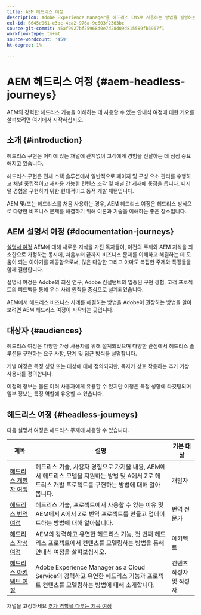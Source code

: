 ```yaml
---
title: AEM 헤드리스 여정
description: Adobe Experience Manager을 헤드리스 CMS로 사용하는 방법을 설명하는 설명서 여정 컬렉션입니다.
exl-id: 6645d061-e3bc-4ca2-976a-9c603f2363bc
source-git-commit: a5af9927bf25968d0e7d28d09d815589fb3967f1
workflow-type: tm+mt
source-wordcount: '459'
ht-degree: 1%

---
```


# AEM 헤드리스 여정 {#aem-headless-journeys}

AEM의 강력한 헤드리스 기능을 이해하는 데 사용할 수 있는 안내식 여정에 대한 개요를 살펴보려면 여기에서 시작하십시오.

## 소개 {#introduction}

헤드리스 구현은 어디에 있든 채널에 관계없이 고객에게 경험을 전달하는 데 점점 중요해지고 있습니다.

헤드리스 구현은 전체 스택 솔루션에서 일반적으로 페이지 및 구성 요소 관리를 수행하고 채널 중립적이고 재사용 가능한 컨텐츠 조각 및 채널 간 게재에 중점을 둡니다. 디지털 경험을 구현하기 위한 현대적이고 동적 개발 패턴입니다.

AEM 및/또는 헤드리스를 처음 사용하는 경우, AEM 헤드리스 여정은 헤드리스 방식으로 다양한 비즈니스 문제를 해결하기 위해 이론과 기술을 이해하는 좋은 장소입니다.

## AEM 설명서 여정 {#documentation-journeys}

[설명서 여정](/help/journey-documentation/home.md) AEM에 대해 새로운 지식을 가진 독자들이, 이전의 주제와 AEM 지식을 최소한으로 가정하는 동시에, 처음부터 끝까지 비즈니스 문제를 이해하고 해결하는 데 도움이 되는 이야기를 제공함으로써, 많은 다양한 그리고 아마도 복잡한 주제와 특징들을 함께 결합합니다.

설명서 여정은 Adobe의 최신 연구, Adobe 컨설턴트의 입증된 구현 경험, 고객 프로젝트의 피드백을 통해 우수 사례 원칙을 중심으로 설계되었습니다.

AEM에서 헤드리스 비즈니스 사례를 해결하는 방법을 Adobe이 권장하는 방법을 알아보려면 AEM 헤드리스 여정이 시작되는 곳입니다.

## 대상자 {#audiences}

헤드리스 여정은 다양한 가상 사용자를 위해 설계되었으며 다양한 관점에서 헤드리스 솔루션을 구현하는 요구 사항, 단계 및 접근 방식을 설명합니다.

개별 여정은 특정 성향 또는 대상에 대해 정의되지만, 독자가 상호 작용하는 추가 가상 사용자를 정의합니다.

여정의 정보는 물론 여러 사용자에게 유용할 수 있지만 여정은 특정 성향에 타깃팅되며 일부 정보는 특정 역할에 유용할 수 있습니다.

## 헤드리스 여정 {#headless-journeys}

다음 설명서 여정은 헤드리스 주제에 사용할 수 있습니다.

| 제목 | 설명 | 기본 대상 |
|---|---|---|
| [헤드리스 개발자 여정](/help/journey-headless/developer/overview.md) | 헤드리스 기술, 사용자 경험으로 가져올 내용, AEM에서 헤드리스 모델을 지원하는 방법 및 A에서 Z로 헤드리스 개발 프로젝트를 구현하는 방법에 대해 알아봅니다. | 개발자 |
| [헤드리스 번역 여정](/help/journey-headless/translation/overview.md) | 헤드리스 기술, 프로젝트에서 사용할 수 있는 이유 및 AEM에서 A에서 Z로 번역 프로젝트를 만들고 업데이트하는 방법에 대해 알아봅니다. | 번역 전문가 |
| [헤드리스 작성 여정](/help/journey-headless/author/overview.md) | AEM의 강력하고 유연한 헤드리스 기능, 첫 번째 헤드리스 프로젝트에서 컨텐츠를 모델링하는 방법을 통해 안내식 여정을 살펴보십시오. | 아키텍트 |
| [헤드리스 아키텍트 여정](/help/journey-headless/architect/overview.md) | Adobe Experience Manager as a Cloud Service의 강력하고 유연한 헤드리스 기능과 프로젝트 컨텐츠를 모델링하는 방법에 대해 소개합니다. | 컨텐츠 작성자 및 작성자 |

채널을 고정하세요 [추가 역할을 다루는 제공 여정](/help/journey-documentation/home.md#journeys)
